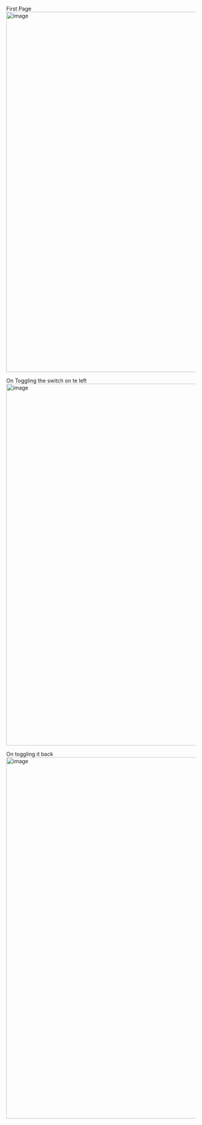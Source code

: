 First Page 
<img width="956" alt="image" src="https://github.com/mahimavarma/Lamp-website/assets/118841358/6e7d6784-dc47-49a3-aed6-69ea8986e964">

On Toggling the switch on te left 
<img width="960" alt="image" src="https://github.com/mahimavarma/Lamp-website/assets/118841358/109d3851-1c11-4fbf-9727-143c6785450a">

On toggling it back 
<img width="959" alt="image" src="https://github.com/mahimavarma/Lamp-website/assets/118841358/b844f277-b319-403f-b724-178ef4a27ac7">

